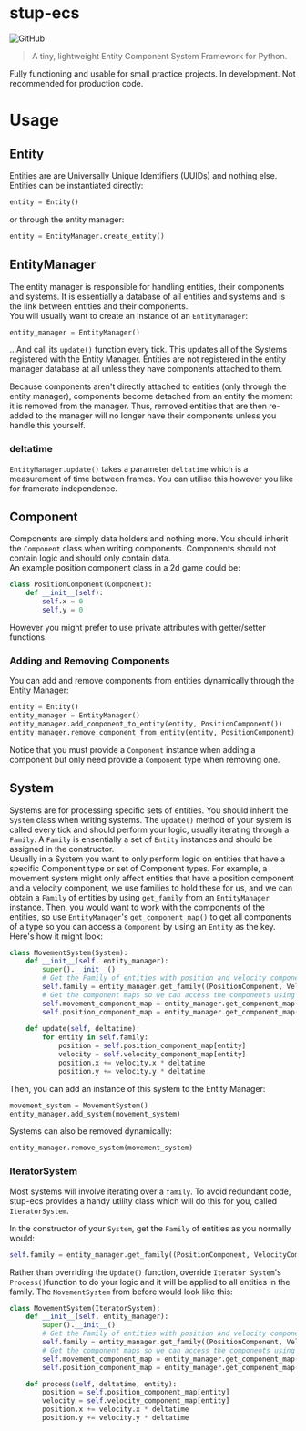 # stup-ecs
![GitHub](https://img.shields.io/github/license/jaynewey/stup-ecs)

> A tiny, lightweight Entity Component System Framework for Python. 

Fully functioning and usable for small practice projects. In development. Not recommended for production code.

# Usage
## Entity
Entities are are Universally Unique Identifiers (UUIDs) and nothing else. Entities can be instantiated directly:
```python
entity = Entity()
```
or through the entity manager:
```python
entity = EntityManager.create_entity()
```

## EntityManager
The entity manager is responsible for handling entities, their components and systems. It is essentially a database of all entities and systems and is the link between entities and their components.  
You will usually want to create an instance of an `EntityManager`:
```python
entity_manager = EntityManager()
```
...And call its `update()` function every tick. This updates all of the Systems registered with the Entity Manager.
Entities are not registered in the entity manager database at all unless they have components attached to them.

Because components aren't directly attached to entities (only through the entity manager), components become detached from an entity the moment it is removed from the manager. Thus, removed entities that are then re-added to the manager will no longer have their components unless you handle this yourself.

### deltatime
`EntityManager.update()` takes a parameter `deltatime` which is a measurement of time between frames. You can utilise this however you like for framerate independence.

## Component
Components are simply data holders and nothing more. You should inherit the `Component` class when writing components. Components should not contain logic and should only contain data.  
An example position component class in a 2d game could be:
```python
class PositionComponent(Component):  
	def __init__(self):
		self.x = 0
		self.y = 0
```
However you might prefer to use private attributes with getter/setter functions.
### Adding and Removing Components
You can add and remove components from entities dynamically through the Entity Manager:
```python
entity = Entity()
entity_manager = EntityManager()
entity_manager.add_component_to_entity(entity, PositionComponent())
entity_manager.remove_component_from_entity(entity, PositionComponent)
```
Notice that you must provide a `Component` instance when adding a component but only need provide a `Component` type when removing one.
## System
Systems are for processing specific sets of entities. You should inherit the `System` class when writing systems. The `update()` method of your system is called every tick and should perform your logic, usually iterating through a `Family`. A `Family` is ensentially a set of `Entity` instances and should be assigned in the constructor.  
Usually in a System you want to only perform logic on entities that have a specific Component type or set of Component types. For example, a movement system might only affect entities that have a position component and a velocity component, we use families to hold these for us, and we can obtain a `Family` of entities by using `get_family` from an `EntityManager` instance.
Then, you would want to work with the components of the entities, so use `EntityManager`'s `get_component_map()` to get all components of a type so you can access a `Component` by using an `Entity` as the key.  
Here's how it might look:
```python
class MovementSystem(System):
	def __init__(self, entity_manager):
		super().__init__()
		# Get the Family of entities with position and velocity components:
		self.family = entity_manager.get_family((PositionComponent, VelocityComponent))
		# Get the component maps so we can access the components using the entity as a key:
		self.movement_component_map = entity_manager.get_component_map(MovementComponent)
		self.position_component_map = entity_manager.get_component_map(PositionComponent)
		
	def update(self, deltatime):
		for entity in self.family:
			position = self.position_component_map[entity]
			velocity = self.velocity_component_map[entity]
			position.x += velocity.x * deltatime
			position.y += velocity.y * deltatime
```
Then, you can add an instance of this system to the Entity Manager:
```python
movement_system = MovementSystem()
entity_manager.add_system(movement_system)
```
Systems can also be removed dynamically:
```python
entity_manager.remove_system(movement_system)
```

### IteratorSystem

Most systems will involve iterating over a `family`. To avoid redundant code, stup-ecs provides a handy utility class which will do this for you, called `IteratorSystem`.

In the constructor of your `System`, get the `Family` of entities as you normally would:

```python
self.family = entity_manager.get_family((PositionComponent, VelocityComponent))
```

Rather than overriding the `Update()` function, override `Iterator System`'s `Process()`function to do your logic and it will be applied to all entities in the family. The `MovementSystem` from before would look like this:

```python
class MovementSystem(IteratorSystem):
	def __init__(self, entity_manager):
		super().__init__()
		# Get the Family of entities with position and velocity components:
		self.family = entity_manager.get_family((PositionComponent, VelocityComponent))
		# Get the component maps so we can access the components using the entity as a key:
		self.movement_component_map = entity_manager.get_component_map(MovementComponent)
		self.position_component_map = entity_manager.get_component_map(PositionComponent)		

	def process(self, deltatime, entity):
		position = self.position_component_map[entity]
		velocity = self.velocity_component_map[entity]
		position.x += velocity.x * deltatime
		position.y += velocity.y * deltatime
```